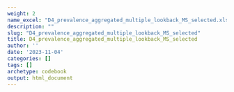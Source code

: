 ```yaml
---
weight: 2
name_excel: "D4_prevalence_aggregated_multiple_lookback_MS_selected.xlsx"
description: ""
slug: "D4_prevalence_aggregated_multiple_lookback_MS_selected"
title: D4_prevalence_aggregated_multiple_lookback_MS_selected
author: ''
date: '2023-11-04'
categories: []
tags: []
archetype: codebook
output: html_document
---
```


<div class="tabcontent"></div>
